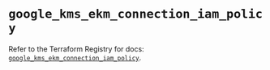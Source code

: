 # `google_kms_ekm_connection_iam_policy`

Refer to the Terraform Registry for docs: [`google_kms_ekm_connection_iam_policy`](https://registry.terraform.io/providers/hashicorp/google-beta/6.5.0/docs/resources/google_kms_ekm_connection_iam_policy).
